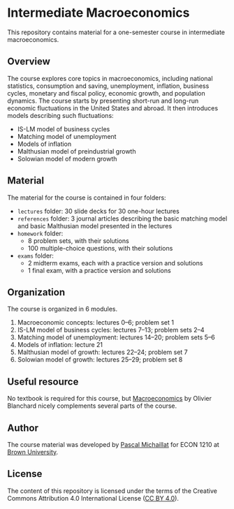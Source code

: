 # Intermediate Macroeconomics

This repository contains material for a one-semester course in intermediate macroeconomics.

## Overview

The course explores core topics in macroeconomics, including national statistics, consumption and saving, unemployment, inflation, business cycles, monetary and fiscal policy, economic growth, and population dynamics. The course starts by presenting short-run and long-run economic fluctuations in the United States and abroad. It then introduces models describing such fluctuations: 

+ IS-LM model of business cycles
+ Matching model of unemployment
+ Models of inflation
+ Malthusian model of preindustrial growth
+ Solowian model of modern growth

## Material

The material for the course is contained in four folders:

+ `lectures` folder: 30 slide decks for 30 one-hour lectures
+ `references` folder: 3 journal articles describing the basic matching model and basic Malthusian model presented in the lectures
+ `homework` folder: 
	* 8 problem sets, with their solutions
	* 100 multiple-choice questions, with their solutions
+ `exams` folder: 
	* 2 midterm exams, each with a practice version and solutions
	* 1 final exam, with a practice version and solutions

## Organization

The course is organized in 6 modules.

1. Macroeconomic concepts: lectures 0–6; problem set 1
2. IS-LM model of business cycles: lectures 7–13; problem sets 2–4
3. Matching model of unemployment: lectures 14–20; problem sets 5–6
4. Models of inflation: lecture 21
5. Malthusian model of growth: lectures 22–24; problem set 7
6. Solowian model of growth: lectures 25–29; problem set 8

## Useful resource

No textbook is required for this course, but [Macroeconomics](https://www.pearson.com/us/higher-education/program/Blanchard-Macroeconomics-7th-Edition/PGM333935.html) by Olivier Blanchard nicely complements several parts of the course.

## Author

The course material was developed by [Pascal Michaillat](https://www.pascalmichaillat.org/) for ECON 1210 at [Brown University](https://www.brown.edu).

## License

The content of this repository is licensed under the terms of the Creative Commons Attribution 4.0 International License ([CC BY 4.0](http://creativecommons.org/licenses/by/4.0/)).
